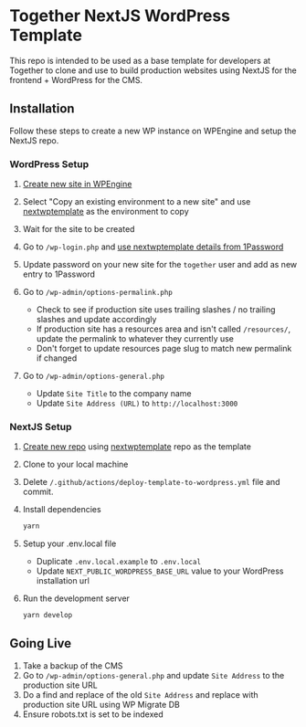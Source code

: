 # Together NextJS WordPress Template
This repo is intended to be used as a base template for developers at Together to clone and use to build production websites using NextJS for the frontend + WordPress for the CMS.

## Installation
Follow these steps to create a new WP instance on WPEngine and setup the NextJS repo.


### WordPress Setup
1. [Create new site in WPEngine](https://my.wpengine.com/accounts/togetheragency/add_site/)

1. Select "Copy an existing environment to a new site" and use [nextwptemplate](https://my.wpengine.com/installs/nextwptemplate) as the environment to copy

1. Wait for the site to be created

1. Go to `/wp-login.php` and [use nextwptemplate details from 1Password](https://start.1password.com/open/i?a=K45NWMQEJZH3PMKXCZJ422Y56E&v=x6plr36kuwupmjzjg7jiayzz2i&i=jqxeu3p7jr664pvde42gkgyloy&h=togetherteam.1password.com)

1. Update password on your new site for the `together` user and add as new entry to 1Password

1. Go to `/wp-admin/options-permalink.php`
	- Check to see if production site uses trailing slashes / no trailing slashes and update accordingly
	- If production site has a resources area and isn't called `/resources/`, update the permalink to whatever they currently use
	- Don't forget to update resources page slug to match new permalink if changed

1. Go to `/wp-admin/options-general.php`
	- Update `Site Title` to the company name
	- Update `Site Address (URL)` to `http://localhost:3000`


### NextJS Setup
1. [Create new repo](https://github.com/new) using [nextwptemplate](https://github.com/Made-Together/nextwptemplate) repo as the template

1. Clone to your local machine

1. Delete `/.github/actions/deploy-template-to-wordpress.yml` file and commit.

1. Install dependencies
	```sh
	yarn
	```

1. Setup your .env.local file
	- Duplicate `.env.local.example` to `.env.local`
	- Update `NEXT_PUBLIC_WORDPRESS_BASE_URL` value to your WordPress installation url

1. Run the development server
	```sh
	yarn develop
	```


## Going Live
1. Take a backup of the CMS
1. Go to `/wp-admin/options-general.php` and update `Site Address` to the production site URL
1. Do a find and replace of the old `Site Address` and replace with production site URL using WP Migrate DB
1. Ensure robots.txt is set to be indexed
